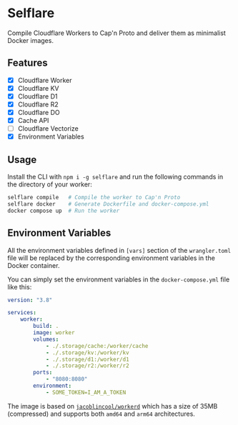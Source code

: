 # Selflare

Compile Cloudflare Workers to Cap'n Proto and deliver them as minimalist Docker images.

## Features

-   [x] Cloudflare Worker
-   [x] Cloudflare KV
-   [x] Cloudflare D1
-   [x] Cloudflare R2
-   [x] Cloudflare DO
-   [x] Cache API
-   [ ] Cloudflare Vectorize
-   [x] Environment Variables

## Usage

Install the CLI with `npm i -g selflare` and run the following commands in the directory of your worker:

```bash
selflare compile   # Compile the worker to Cap'n Proto
selflare docker    # Generate Dockerfile and docker-compose.yml
docker compose up  # Run the worker
```

## Environment Variables

All the environment variables defined in `[vars]` section of the `wrangler.toml` file will be replaced by the corresponding environment variables in the Docker container.

You can simply set the environment variables in the `docker-compose.yml` file like this:

```yaml
version: "3.8"

services:
    worker:
        build: .
        image: worker
        volumes:
            - ./.storage/cache:/worker/cache
            - ./.storage/kv:/worker/kv
            - ./.storage/d1:/worker/d1
            - ./.storage/r2:/worker/r2
        ports:
            - "8080:8080"
        environment:
            - SOME_TOKEN=I_AM_A_TOKEN
```

The image is based on [`jacoblincool/workerd`](https://github.com/JacobLinCool/workerd-docker) which has a size of 35MB (compressed) and supports both `amd64` and `arm64` architectures.
